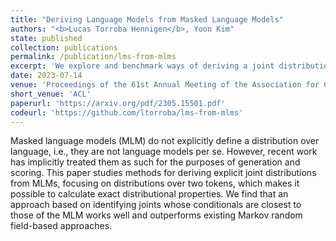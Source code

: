 ```yaml
---
title: "Deriving Language Models from Masked Language Models"
authors: "<b>Lucas Torroba Hennigen</b>, Yoon Kim"
state: published
collection: publications
permalink: /publication/lms-from-mlms
excerpt: 'We explore and benchmark ways of deriving a joint distribution from the unary conditionals specified by a masked language model.'
date: 2023-07-14
venue: 'Proceedings of the 61st Annual Meeting of the Association for Computational Linguistics'
short_venue: 'ACL'
paperurl: 'https://arxiv.org/pdf/2305.15501.pdf'
codeurl: 'https://github.com/ltorroba/lms-from-mlms'
---
```

Masked language models (MLM) do not explicitly define a distribution over language, i.e., they are not language models per se. However, recent work has implicitly treated them as such for the purposes of generation and scoring. This paper studies methods for deriving explicit joint distributions from MLMs, focusing on distributions over two tokens, which makes it possible to calculate exact distributional properties. We find that an approach based on identifying joints whose conditionals are closest to those of the MLM works well and outperforms existing Markov random field-based approaches.
